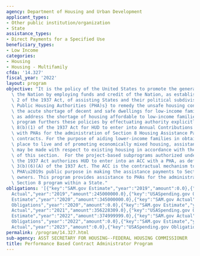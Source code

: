 ```yaml
---
agency: Department of Housing and Urban Development
applicant_types:
- Other public institution/organization
- State
assistance_types:
- Direct Payments for a Specified Use
beneficiary_types:
- Low Income
categories:
- Housing
- Housing - Multifamily
cfda: '14.327'
fiscal_year: '2022'
layout: program
objective: "It is the policy of the United States to promote the general welfare of\
  \ the Nation by employing funds and credit of the Nation, as established in section\
  \ 2 of the 1937 Act, of assisting States and their political subdivisions {e.g.,\
  \ Public Housing Authorities (PHA)s} to remedy the unsafe housing conditions and\
  \ the acute shortage of decent and safe dwellings for low-income families as well\
  \ as address the shortage of housing affordable to low-income families.  The PBCA\
  \ program furthers these policies by effectuating authority explicitly under section\
  \ 8(b)(1) of the 1937 Act for HUD to enter into Annual Contributions Contracts (ACCs)\
  \ with PHAs for the administration of Section 8 Housing Assistance Payments (HAP)\
  \ contracts. For the purpose of aiding lower-income families in obtaining a decent\
  \ place to live and of promoting economically mixed housing, assistance payments\
  \ may be made with respect to existing housing in accordance with the provisions\
  \ of this section.  For the project-based subprograms authorized under Section 8,\
  \ the 1937 Act authorizes HUD to enter into an ACC with a PHA, as defined in section\
  \ 3(b)(6)(A) of the 1937 Act. The ACC is the contractual mechanism to support the\
  \ PHA\u2019s public purpose in making the assistance payments to Section 8 project\
  \ owners. This program provides assistance to PHAs for the administration of Project-Based\
  \ Section 8 program within a State."
obligations: '[{"key":"SAM.gov Estimate","year":"2019","amount":0.0},{"key":"SAM.gov
  Actual","year":"2019","amount":245000000.0},{"key":"USASpending.gov Obligations","year":"2019","amount":0.0},{"key":"SAM.gov
  Estimate","year":"2020","amount":345000000.0},{"key":"SAM.gov Actual","year":"2020","amount":345000000.0},{"key":"USASpending.gov
  Obligations","year":"2020","amount":0.0},{"key":"SAM.gov Estimate","year":"2021","amount":350000000.0},{"key":"SAM.gov
  Actual","year":"2021","amount":356228309.0},{"key":"USASpending.gov Obligations","year":"2021","amount":0.0},{"key":"SAM.gov
  Estimate","year":"2022","amount":374999999.0},{"key":"SAM.gov Actual","year":"2022","amount":386726264.0},{"key":"USASpending.gov
  Obligations","year":"2022","amount":0.0},{"key":"SAM.gov Estimate","year":"2023","amount":418000000.0},{"key":"SAM.gov
  Actual","year":"2023","amount":0.0},{"key":"USASpending.gov Obligations","year":"2023","amount":0.0}]'
permalink: /program/14.327.html
sub-agency: ASST SECRETARY FOR HOUSING--FEDERAL HOUSING COMMISSIONER
title: Performance Based Contract Administrator Program
---
```

